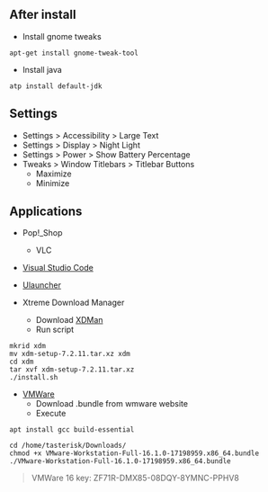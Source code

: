 ## After install
- Install gnome tweaks
```console
apt-get install gnome-tweak-tool
```

- Install java
```console
atp install default-jdk
```

## Settings

- Settings > Accessibility > Large Text
- Settings > Display > Night Light
- Settings > Power > Show Battery Percentage
- Tweaks > Window Titlebars > Titlebar Buttons
  - Maximize
  - Minimize

## Applications
- Pop!_Shop
  - VLC

- [Visual Studio Code](https://code.visualstudio.com/download)

- [Ulauncher](https://ulauncher.io/)

- Xtreme Download Manager

  - Download [XDMan](http://xdman.sourceforge.net/#downloads)
  - Run script
```console
mkrid xdm
mv xdm-setup-7.2.11.tar.xz xdm
cd xdm
tar xvf xdm-setup-7.2.11.tar.xz
./install.sh
```

- [VMWare](https://www.vmware.com/products/workstation-pro/workstation-pro-evaluation.html)
  - Download .bundle from wmware website
  - Execute
```console
apt install gcc build-essential

cd /home/tasterisk/Downloads/
chmod +x VMware-Workstation-Full-16.1.0-17198959.x86_64.bundle
./VMware-Workstation-Full-16.1.0-17198959.x86_64.bundle
```
> VMWare 16 key: ZF71R-DMX85-08DQY-8YMNC-PPHV8
